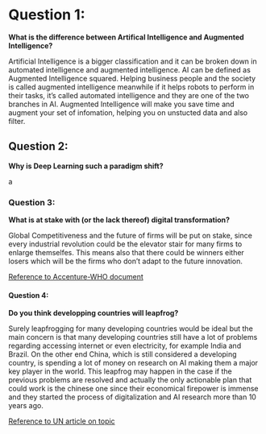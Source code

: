Question 1:
===========

**What is the difference between Artifical Intelligence and Augmented
Intelligence?**

Artificial Intelligence is a bigger classification and it can be broken
down in automated intelligence and augmented intelligence. AI can be
defined as Augmented Intelligence squared. Helping business people and
the society is called augmented intelligence meanwhile if it helps
robots to perform in their tasks, it’s called automated intelligence and
they are one of the two branches in AI. Augmented Intelligence will make
you save time and augment your set of infomation, helping you on
unstucted data and also filter.

Question 2:
-----------

**Why is Deep Learning such a paradigm shift?**

a

### Question 3:

**What is at stake with (or the lack thereof) digital transformation?**

Global Competitiveness and the future of firms will be put on stake,
since every industrial revolution could be the elevator stair for many
firms to enlarge themselfes. This means also that there could be winners
either losers which will be the firms who don’t adapt to the future
innovation.

[Reference to Accenture-WHO
document](https://www.accenture.com/t00010101t000000z__w__/ru-ru/_acnmedia/accenture/conversion-assets/dotcom/documents/local/ru-ru/pdf/accenture-digital-transformation.pdf)

#### Question 4:

**Do you think developping countries will leapfrog?**

Surely leapfrogging for many developing countries would be ideal but the
main concern is that many developing countries still have a lot of
problems regarding accessing internet or even electricity, for example
India and Brazil. On the other end China, which is still considered a
developing country, is spending a lot of money on research on AI making
them a major key player in the world. This leapfrog may happen in the
case if the previous problems are resolved and actually the only
actionable plan that could work is the chinese one since their
economical firepower is immense and they started the process of
digitalization and AI research more than 10 years ago.

[Reference to UN article on
topic](https://www.un.org/development/desa/en/news/policy/opportunity-for-leapfrogging.html)
